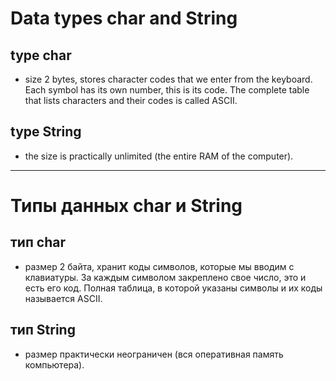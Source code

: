 # Data types char and String

## type char
- size 2 bytes, stores character codes that we enter from the keyboard.
  Each symbol has its own number, this is its code.
  The complete table that lists characters and their codes is called ASCII.

## type String
- the size is practically unlimited (the entire RAM of the computer).

____________________________________________________
# Типы данных char и String

## тип char
- размер 2 байта, хранит коды символов, которые мы вводим с клавиатуры.
За каждым символом закреплено свое число, это и есть его код.
Полная таблица, в которой указаны символы и их коды называется ASCII.

## тип String
- размер практически неограничен (вся оперативная память компьютера).